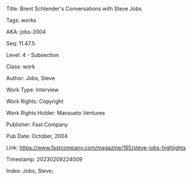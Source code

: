 Title:  Brent Schlender's Conversations with Steve Jobs

Tags:   works

AKA:    jobs-2004

Seq:    11.47.5

Level:  4 - Subsection

Class:  work

Author: Jobs, Steve

Work Type: Interview

Work Rights: Copyright

Work Rights Holder: Mansueto Ventures

Publisher: Fast Company

Pub Date: October, 2004

Link:   https://www.fastcompany.com/magazine/165/steve-jobs-highlights

Timestamp: 20230209224009

Index:  Jobs, Steve; 
